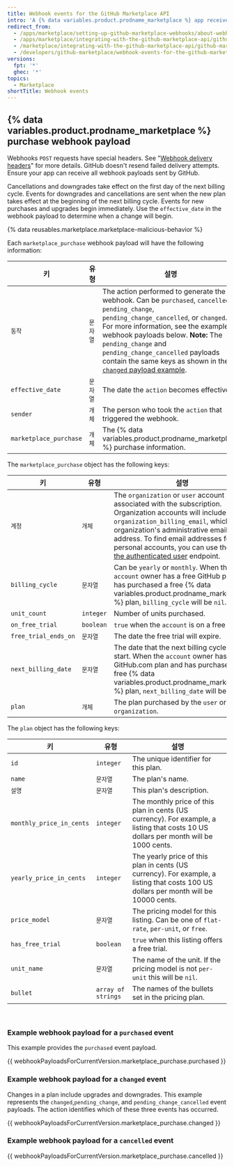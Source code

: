 ```yaml
---
title: Webhook events for the GitHub Marketplace API
intro: 'A {% data variables.product.prodname_marketplace %} app receives information about changes to a user''s plan from the Marketplace purchase event webhook. A Marketplace purchase event is triggered when a user purchases, cancels, or changes their payment plan.'
redirect_from:
  - /apps/marketplace/setting-up-github-marketplace-webhooks/about-webhook-payloads-for-a-github-marketplace-listing/
  - /apps/marketplace/integrating-with-the-github-marketplace-api/github-marketplace-webhook-events/
  - /marketplace/integrating-with-the-github-marketplace-api/github-marketplace-webhook-events
  - /developers/github-marketplace/webhook-events-for-the-github-marketplace-api
versions:
  fpt: '*'
  ghec: '*'
topics:
  - Marketplace
shortTitle: Webhook events
---
```


## {% data variables.product.prodname_marketplace %} purchase webhook payload

Webhooks `POST` requests have special headers. See "[Webhook delivery headers](/webhooks/event-payloads/#delivery-headers)" for more details. GitHub doesn't resend failed delivery attempts. Ensure your app can receive all webhook payloads sent by GitHub.

Cancellations and downgrades take effect on the first day of the next billing cycle. Events for downgrades and cancellations are sent when the new plan takes effect at the beginning of the next billing cycle. Events for new purchases and upgrades begin immediately. Use the `effective_date` in the webhook payload to determine when a change will begin.

{% data reusables.marketplace.marketplace-malicious-behavior %}

Each `marketplace_purchase` webhook payload will have the following information:


| 키                      | 유형    | 설명                                                                                                                                                                                                                                                                                                                                                                                               |
| ---------------------- | ----- | ------------------------------------------------------------------------------------------------------------------------------------------------------------------------------------------------------------------------------------------------------------------------------------------------------------------------------------------------------------------------------------------------ |
| `동작`                   | `문자열` | The action performed to generate the webhook. Can be `purchased`, `cancelled`, `pending_change`, `pending_change_cancelled`, or `changed`. For more information, see the example webhook payloads below. **Note:** The `pending_change` and `pending_change_cancelled` payloads contain the same keys as shown in the [`changed` payload example](#example-webhook-payload-for-a-changed-event). |
| `effective_date`       | `문자열` | The date the `action` becomes effective.                                                                                                                                                                                                                                                                                                                                                         |
| `sender`               | `개체`  | The person who took the `action` that triggered the webhook.                                                                                                                                                                                                                                                                                                                                     |
| `marketplace_purchase` | `개체`  | The {% data variables.product.prodname_marketplace %} purchase information.                                                                                                                                                                                                                                                                                                                      |

The `marketplace_purchase` object has the following keys:

| 키                    | 유형        | 설명                                                                                                                                                                                                                                                                                                                                                        |
| -------------------- | --------- | --------------------------------------------------------------------------------------------------------------------------------------------------------------------------------------------------------------------------------------------------------------------------------------------------------------------------------------------------------- |
| `계정`                 | `개체`      | The `organization` or `user` account associated with the subscription. Organization accounts will include `organization_billing_email`, which is the organization's administrative email address. To find email addresses for personal accounts, you can use the [Get the authenticated user](/rest/reference/users#get-the-authenticated-user) endpoint. |
| `billing_cycle`      | `문자열`     | Can be `yearly` or `monthly`. When the `account` owner has a free GitHub plan and has purchased a free {% data variables.product.prodname_marketplace %} plan, `billing_cycle` will be `nil`.                                                                                                                                                             |
| `unit_count`         | `integer` | Number of units purchased.                                                                                                                                                                                                                                                                                                                                |
| `on_free_trial`      | `boolean` | `true` when the `account` is on a free trial.                                                                                                                                                                                                                                                                                                             |
| `free_trial_ends_on` | `문자열`     | The date the free trial will expire.                                                                                                                                                                                                                                                                                                                      |
| `next_billing_date`  | `문자열`     | The date that the next billing cycle will start. When the `account` owner has a free GitHub.com plan and has purchased a free {% data variables.product.prodname_marketplace %} plan, `next_billing_date` will be `nil`.                                                                                                                                  |
| `plan`               | `개체`      | The plan purchased by the `user` or `organization`.                                                                                                                                                                                                                                                                                                       |

The `plan` object has the following keys:

| 키                        | 유형                 | 설명                                                                                                                                    |
| ------------------------ | ------------------ | ------------------------------------------------------------------------------------------------------------------------------------- |
| `id`                     | `integer`          | The unique identifier for this plan.                                                                                                  |
| `name`                   | `문자열`              | The plan's name.                                                                                                                      |
| `설명`                     | `문자열`              | This plan's description.                                                                                                              |
| `monthly_price_in_cents` | `integer`          | The monthly price of this plan in cents (US currency). For example, a listing that costs 10 US dollars per month will be 1000 cents.  |
| `yearly_price_in_cents`  | `integer`          | The yearly price of this plan in cents (US currency). For example, a listing that costs 100 US dollars per month will be 10000 cents. |
| `price_model`            | `문자열`              | The pricing model for this listing. Can be one of `flat-rate`, `per-unit`, or `free`.                                                 |
| `has_free_trial`         | `boolean`          | `true` when this listing offers a free trial.                                                                                         |
| `unit_name`              | `문자열`              | The name of the unit. If the pricing model is not `per-unit` this will be `nil`.                                                      |
| `bullet`                 | `array of strings` | The names of the bullets set in the pricing plan.                                                                                     |

<br/>

### Example webhook payload for a `purchased` event
This example provides the `purchased` event payload.

{{ webhookPayloadsForCurrentVersion.marketplace_purchase.purchased }}

### Example webhook payload for a `changed` event

Changes in a plan include upgrades and downgrades. This example represents the `changed`,`pending_change`, and `pending_change_cancelled` event payloads. The action identifies which of these three events has occurred.

{{ webhookPayloadsForCurrentVersion.marketplace_purchase.changed }}

### Example webhook payload for a `cancelled` event

{{ webhookPayloadsForCurrentVersion.marketplace_purchase.cancelled }}
